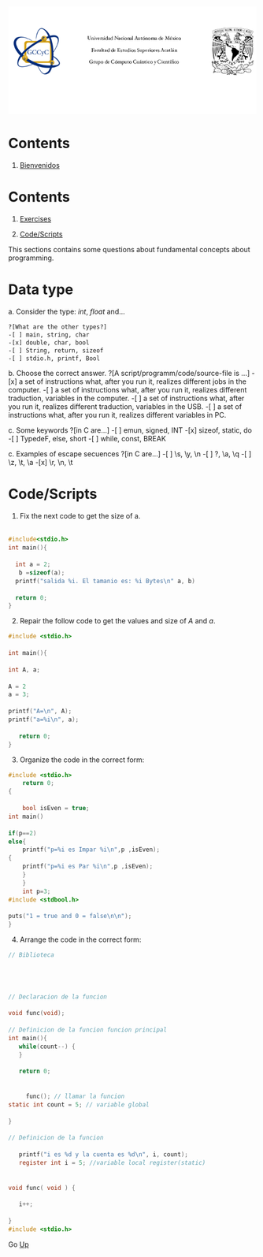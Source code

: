 ![LogoGCCyC](/figs/logosNB.png)



# Contents <a name="inicio"></a>
1. [Bienvenidos](#welcome)


# Contents <a name="inicio"></a>

1. [Exercises](#exer1)

2. [Code/Scripts](#exer2)



This sections contains some questions about 
fundamental concepts about programming.





# Data type <a name="Data_type"></a>

a. Consider the type: _int_, _float_ and...

	?[What are the other types?]
	-[ ] main, string, char
	-[x] double, char, bool
	-[ ] String, return, sizeof
	-[ ] stdio.h, printf, Bool

b. Choose the correct answer.
	?[A script/programm/code/source-file is ...]
	-[x] a set of instructions what, after you run it, realizes different jobs in the computer.
	-[ ] a set of instructions what, after you run it, realizes different traduction, variables in the computer.
	-[ ] a set of instructions what, after you run it, realizes different traduction, variables in the USB.
	-[ ] a set of instructions what, after you run it, realizes different variables in PC.

c. Some keywords 
	?[in C are...]
	-[ ] emun, signed, INT
	-[x] sizeof, static, do
	-[ ] TypedeF, else, short
	-[ ] while, const, BREAK


c. Examples of escape secuences 
	?[in C are...]
	-[ ] \s, \y, \n
	-[ ] \?, \a, \q
	-[ ] \z, \t, \a
	-[x] \r, \n, \t


# Code/Scripts


1. Fix the next code to get the size of a. 

```C runnable

#include<stdio.h>
int main(){

  int a = 2;
   b =sizeof(a); 
  printf("salida %i. El tamanio es: %i Bytes\n" a, b)
  
  return 0;
}

```
2. Repair the follow code to get the values and size of _A_ and _a_.

```C runnable
#include <stdio.h>

int main(){

int A, a;

A = 2
a = 3; 

printf("A=\n", A);
printf("a=%i\n", a);

   return 0;
}
```



3. Organize the code in the correct form:

```C runnable
#include <stdio.h>
    return 0;
{

    bool isEven = true;
int main()

if(p==2)
else{
    printf("p=%i es Impar %i\n",p ,isEven);
{
    printf("p=%i es Par %i\n",p ,isEven);
	}
	}
    int p=3;
#include <stdbool.h>

puts("1 = true and 0 = false\n\n");
}
```


4. Arrange  the code in the correct form:

```C runnable
// Biblioteca




// Declaracion de la funcion

void func(void);

// Definicion de la funcion funcion principal
int main(){
   while(count--) {
   }

   return 0;


     func(); // llamar la funcion
static int count = 5; // variable global 

}

// Definicion de la funcion

   printf("i es %d y la cuenta es %d\n", i, count);
   register int i = 5; //variable local register(static)


void func( void ) {

   i++;

}
#include <stdio.h>

```




Go <a href="#inicio">Up</a>





<!---
Clase:
![analog clase](/img/car_class.png)

Objetos:
![analog objeto1](/img/car_obj1.png)
![analog objeto2](/img/car_obj2.png)

```cpp
class MiClase
{
  //Aquí van los miembros de la clase: Variables y funciones
}; //NO olvidar el ;
```
Los objetos, tal como se había mencionado con anterioridad, son variables (instancias) del tipo de dato definido por una clase. Por tanto, los
objetos se pueden declarar al interior o por fuera de funciones, tal y como una variable local o global respectivamente. Pueden ser declarados
como miembros de otras clases, es decir al interior de otras clases. Luego, para declarar un objeto primero se utiliza el mobre de la clase a la
que pertenece el objeto seguido de un nombre para el objeto y de una lista opcional de inicialización entre paréntesis. Dicha lista se verá más
adelante.

```cpp
MiClase objetoGlobal;  //Declaración de un objeto global de la clase MiClase

int main()
{
	MiClase objetoLocal; //Declaración de un objeto local de la clase MiClase  
}
```
--->
